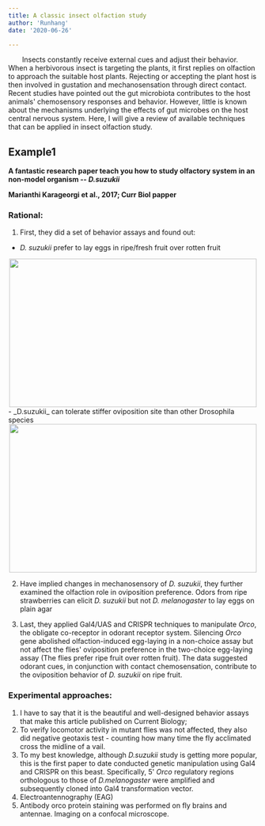 ```yaml
---
title: A classic insect olfaction study 
author: 'Runhang'
date: '2020-06-26'

---
```


&emsp;&emsp;Insects constantly receive external cues and adjust their behavior. When a herbivorous insect is targeting the plants,
it first replies on olfaction to approach the suitable host plants. Rejecting or accepting the plant host is then involved in
gustation and mechanosensation through direct contact. Recent studies have pointed out the gut microbiota contributes to the
host animals' chemosensory responses and behavior. However, little is known about the mechanisms underlying the effects of
gut microbes on the host central nervous system. Here, I will give a review of available techniques that can be applied in
insect olfaction study.

## Example1

**A fantastic research paper teach you how to study olfactory system in an non-model organism -- _D.suzukii_**

**Marianthi Karageorgi et al., 2017; Curr Biol papper**

### Rational:
1. First, they did a set of behavior assays and found out:
- _D. suzukii_ prefer to lay eggs in ripe/fresh fruit over rotten fruit
<center>
<img src="/en/pics/SWD_fig1.png" alt="" width="500px" height="300px"/>
</center>
- _D.suzukii_ can tolerate stiffer oviposition site than other Drosophila species
<center>
<img src="/en/pics/SWD_fig2.png" alt="" width="500px" height="300px"/>
</center>

2. Have implied changes in mechanosensory of _D. suzukii_, they further examined the olfaction role in oviposition preference.
Odors from ripe strawberries can elicit _D. suzukii_ but not _D. melanogaster_ to lay eggs on plain agar  

3. Last, they applied Gal4/UAS and CRISPR techniques to manipulate _Orco_, the obligate co-receptor in odorant receptor system.
Silencing _Orco_ gene abolished olfaction-induced egg-laying in a non-choice assay but not affect the flies' oviposition preference
in the two-choice egg-laying assay (The flies prefer ripe fruit over rotten fruit). The data suggested odorant cues, in conjunction
with contact chemosensation, contribute to the oviposition behavior of _D. suzukii_ on ripe fruit.


### Experimental approaches:
1. I have to say that it is the beautiful and well-designed behavior assays that make this article published on Current Biology;
2. To verify locomotor activity in mutant flies was not affected, they also did negative geotaxis test - counting how many time the fly acclimated cross the midline of a vail.  
3. To my best knowledge, although _D.suzukii_ study is getting more popular, this is the first paper to date conducted genetic
manipulation using Gal4 and CRISPR on this beast. Specifically, 5' _Orco_ regulatory regions orthologous to those of _D.melanogaster_ were amplified and subsequently cloned into Gal4 transformation vector.  
4. Electroantennography (EAG)
5. Antibody orco protein staining was performed on fly brains and antennae. Imaging on a confocal microscope.
